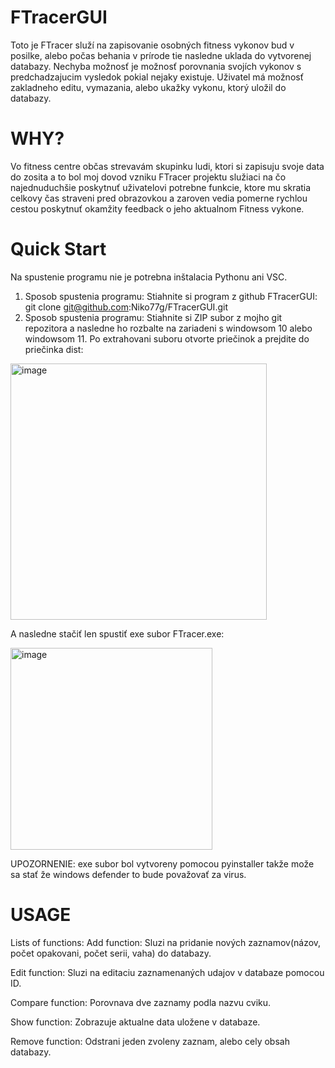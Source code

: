 # FTracerGUI
Toto je FTracer služí na zapisovanie osobných fitness vykonov bud v posilke, alebo počas behania v prírode tie nasledne uklada do vytvorenej databazy. Nechyba možnosť  je možnosť porovnania svojích vykonov s predchadzajucim vysledok pokial nejaky existuje. Uživatel má možnosť zakladneho editu, vymazania, alebo ukažky vykonu, ktorý uložil do databazy. 
# WHY?
Vo fitness centre občas strevavám skupinku ludi, ktori si zapisuju svoje data do zosita a to bol moj dovod vzniku FTracer projektu služiaci na čo najednuduchšie poskytnuť uživatelovi potrebne funkcie, ktore mu skratia celkovy čas straveni pred obrazovkou a zaroven vedia pomerne rychlou cestou poskytnuť okamžity feedback o jeho aktualnom Fitness vykone. 
# Quick Start
Na spustenie programu nie je potrebna inštalacia Pythonu ani VSC. 
1. Sposob spustenia programu:
Stiahnite si program z github FTracerGUI: git clone git@github.com:Niko77g/FTracerGUI.git
2. Sposob spustenia programu:
Stiahnite si ZIP subor z mojho git repozitora a nasledne ho rozbalte na zariadeni s windowsom 10 alebo windowsom 11.
Po extrahovani suboru otvorte priečinok a prejdite do priečinka dist:
<img width="410" alt="image" src="https://github.com/Niko77g/FTracerGUI/assets/94113127/8224c4ba-b54a-4eee-a77f-138644d64bbb">

A nasledne stačiť len spustiť exe subor FTracer.exe:

<img width="323" alt="image" src="https://github.com/Niko77g/FTracerGUI/assets/94113127/b0d24311-06bf-4fa3-94b3-5926eabb9a78">

UPOZORNENIE: exe subor bol vytvoreny pomocou pyinstaller takže može sa stať že windows defender to bude považovať za virus.
# USAGE
Lists of functions: 
Add function: Sluzi na pridanie nových zaznamov(názov, počet opakovani, počet serii, vaha) do databazy.

Edit function: Sluzi na editaciu zaznamenaných udajov v databaze pomocou ID.

Compare function: Porovnava dve zaznamy podla nazvu cviku.

Show function: Zobrazuje aktualne data uložene v databaze.

Remove function: Odstrani jeden zvoleny zaznam, alebo cely obsah databazy.



